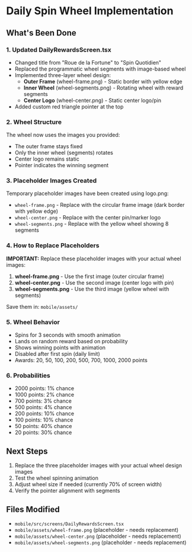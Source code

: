 # Daily Spin Wheel Implementation

## What's Been Done

### 1. Updated DailyRewardsScreen.tsx
- Changed title from "Roue de la Fortune" to "Spin Quotidien"
- Replaced the programmatic wheel segments with image-based wheel
- Implemented three-layer wheel design:
  - **Outer Frame** (wheel-frame.png) - Static border with yellow edge
  - **Inner Wheel** (wheel-segments.png) - Rotating wheel with reward segments
  - **Center Logo** (wheel-center.png) - Static center logo/pin
- Added custom red triangle pointer at the top

### 2. Wheel Structure
The wheel now uses the images you provided:
- The outer frame stays fixed
- Only the inner wheel (segments) rotates
- Center logo remains static
- Pointer indicates the winning segment

### 3. Placeholder Images Created
Temporary placeholder images have been created using logo.png:
- `wheel-frame.png` - Replace with the circular frame image (dark border with yellow edge)
- `wheel-center.png` - Replace with the center pin/marker logo
- `wheel-segments.png` - Replace with the yellow wheel showing 8 segments

### 4. How to Replace Placeholders

**IMPORTANT:** Replace these placeholder images with your actual wheel images:

1. **wheel-frame.png** - Use the first image (outer circular frame)
2. **wheel-center.png** - Use the second image (center logo with pin)
3. **wheel-segments.png** - Use the third image (yellow wheel with segments)

Save them in: `mobile/assets/`

### 5. Wheel Behavior
- Spins for 3 seconds with smooth animation
- Lands on random reward based on probability
- Shows winning points with animation
- Disabled after first spin (daily limit)
- Awards: 20, 50, 100, 200, 500, 700, 1000, 2000 points

### 6. Probabilities
- 2000 points: 1% chance
- 1000 points: 2% chance
- 700 points: 3% chance
- 500 points: 4% chance
- 200 points: 10% chance
- 100 points: 10% chance
- 50 points: 40% chance
- 20 points: 30% chance

## Next Steps

1. Replace the three placeholder images with your actual wheel design images
2. Test the wheel spinning animation
3. Adjust wheel size if needed (currently 70% of screen width)
4. Verify the pointer alignment with segments

## Files Modified
- `mobile/src/screens/DailyRewardsScreen.tsx`
- `mobile/assets/wheel-frame.png` (placeholder - needs replacement)
- `mobile/assets/wheel-center.png` (placeholder - needs replacement)
- `mobile/assets/wheel-segments.png` (placeholder - needs replacement)
